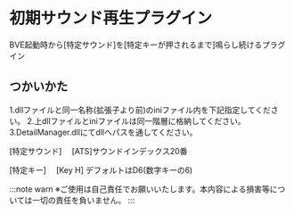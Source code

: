 # 初期サウンド再生プラグイン
BVE起動時から[特定サウンド]を[特定キーが押されるまで]鳴らし続けるプラグイン

## つかいかた
1.dllファイルと同一名称(拡張子より前)のiniファイル内を下記指定してください。
2.上dllファイルとiniファイルは同一階層に格納してください。
3.DetailManager.dllにてdllへパスを通してください。

[特定サウンド]
　[ATS]サウンドインデックス20番

[特定キー]
　[Key H] デフォルトはD6(数字キーの6)

:::note warn
 ※ご使用は自己責任でお願いいたします。本内容による損害等については一切の責任を負いません。
:::
